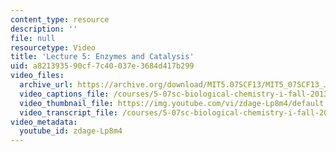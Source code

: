 ```yaml
---
content_type: resource
description: ''
file: null
resourcetype: Video
title: 'Lecture 5: Enzymes and Catalysis'
uid: a8213935-90cf-7c40-037e-3684d417b299
video_files:
  archive_url: https://archive.org/download/MIT5.07SCF13/MIT5_07SCF13_JoAnne_Lecture_05_300k.mp4
  video_captions_file: /courses/5-07sc-biological-chemistry-i-fall-2013/4186f4d13f3e5dfaa62173f346f10bb8_zdage-Lp8m4.vtt
  video_thumbnail_file: https://img.youtube.com/vi/zdage-Lp8m4/default.jpg
  video_transcript_file: /courses/5-07sc-biological-chemistry-i-fall-2013/89ca7f2b0047741deba5e0e2d9a5063f_zdage-Lp8m4.pdf
video_metadata:
  youtube_id: zdage-Lp8m4
---
```

